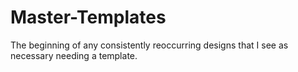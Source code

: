 # Master-Templates
The beginning of any consistently reoccurring designs that I see as necessary needing a template.
